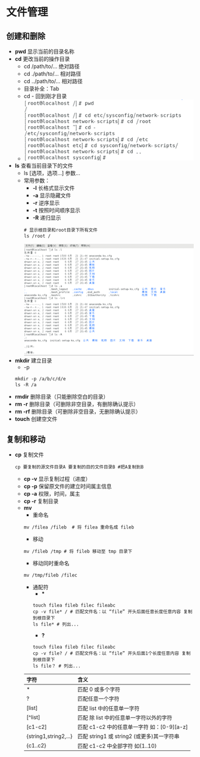 # 文件管理
## 创建和删除
* __pwd__ 显示当前的目录名称
* __cd__ 更改当前的操作目录
    * cd /path/to/... 绝对路径
    * cd ./path/to/... 相对路径
    * cd ../path/to/... 相对路径
    * 目录补全：Tab
    * cd - 回到刚才目录
    * ![cd](002-cd.png)
* __ls__ 查看当前目录下的文件
    * ls [选项，选项...] 参数...
    * 常用参数：
        * __-l__ 长格式显示文件
        * __-a__ 显示隐藏文件
        * __-r__ 逆序显示
        * __-t__ 按照时间顺序显示
        * __-R__ 递归显示
        ```
        # 显示根目录和root目录下所有文件
        ls /root /
        ```
        ![ls](002-ls.png)
* __mkdir__ 建立目录
    * -p
    ```
    mkdir -p /a/b/c/d/e
    ls -R /a
    ```
* __rmdir__ 删除目录（只能删除空白的目录）
* __rm -r__ 删除目录（可删除非空目录，有删除确认提示）
* __rm -rf__ 删除目录（可删除非空目录，无删除确认提示）
* __touch__ 创建空文件

## 复制和移动
* __cp__ 复制文件
    ```
    cp 要复制的源文件目录A 要复制的目的文件目录B #把A复制到B
    ```
    * __cp -v__ 显示复制过程（进度）
    * __cp -p__ 保留原文件的建立时间属主信息
    * __cp -a__ 权限，时间，属主
    * __cp -r__ 复制目录
  * __mv__
    * 重命名
    ```
    mv /filea /fileb  # 将 filea 重命名成 fileb
    ```
    * 移动
    ```
    mv /fileb /tmp # 将 fileb 移动至 tmp 目录下
    ```
    * 移动同时重命名
    ```
    mv /tmp/fileb /filec
    ```
    * 通配符
        * __*__
        ```
        touch filea fileb filec fileabc
        cp -v file* / # 匹配文件名：以 “file” 开头后面任意长度任意内容 复制到根目录下
        ls file* # 列出...
        ```
        * __?__
        ```
        touch filea fileb filec fileabc
        cp -v file? / # 匹配文件名：以 “file” 开头后面1个长度任意内容 复制到根目录下
        ls file？ # 列出...
        ```
    | 字符 | 含义 |
    | ----- | ----- |
    | *	    |匹配 0 或多个字符 |
    |  ?    | 匹配任意一个字符 |
    | [list] | 匹配 list 中的任意单一字符 |
    | [^list]| 匹配 除 list 中的任意单一字符以外的字符 |
    | [c1-c2] | 匹配 c1-c2 中的任意单一字符 如：[0-9][a-z] |
    | {string1,string2,...} | 匹配 string1 或 string2 (或更多)其一字符串 |
    | {c1..c2} | 匹配 c1-c2 中全部字符 如{1..10} |